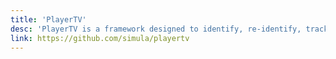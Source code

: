 ```yaml
---
title: 'PlayerTV'
desc: 'PlayerTV is a framework designed to identify, re-identify, track, and clip specific players within a soccer video.'
link: https://github.com/simula/playertv
---
```

